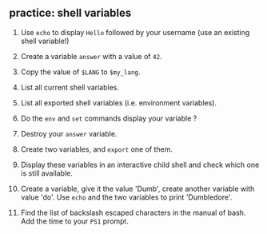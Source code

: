 ## practice: shell variables

1. Use `echo` to display `Hello` followed by your username (use an existing shell variable!)

2. Create a variable `answer` with a value of `42`.

3. Copy the value of `$LANG` to `$my_lang`.

4. List all current shell variables.

5. List all exported shell variables (i.e. environment variables).

6. Do the `env` and `set` commands display your variable ?

7. Destroy your `answer` variable.

8. Create two variables, and `export` one of them.

9. Display these variables in an interactive child shell and check which one is still available.

10. Create a variable, give it the value 'Dumb', create another variable with value 'do'. Use `echo` and the two variables to print 'Dumbledore'.

11. Find the list of backslash escaped characters in the manual of bash. Add the time to your `PS1` prompt.

